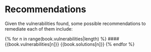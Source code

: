 # Recommendations

Given the vulnerabilities found, some possible recommendations to remediate each of them include:

{% for n in range(book.vulnerabilities|length) %}
####{{book.vulnerabilities[n]}}
{{book.solutions[n]}}
{% endfor %}
